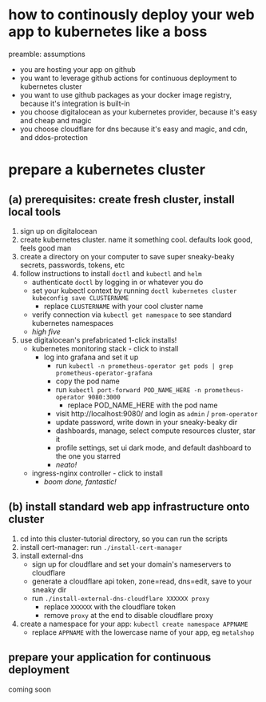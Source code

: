 
# how to continously deploy your web app to kubernetes like a boss

preamble: assumptions
- you are hosting your app on github
- you want to leverage github actions for continuous deployment to kubernetes cluster
- you want to use github packages as your docker image registry, because it's integration is built-in
- you choose digitalocean as your kubernetes provider, because it's easy and cheap and magic
- you choose cloudflare for dns because it's easy and magic, and cdn, and ddos-protection

# prepare a kubernetes cluster

## (a) prerequisites: create fresh cluster, install local tools
1. sign up on digitalocean
1. create kubernetes cluster. name it something cool. defaults look good, feels good man
1. create a directory on your computer to save super sneaky-beaky secrets, passwords, tokens, etc
1. follow instructions to install `doctl` and `kubectl` and `helm`
    - authenticate `doctl` by logging in or whatever you do
    - set your kubectl context by running `doctl kubernetes cluster kubeconfig save CLUSTERNAME`
      - replace `CLUSTERNAME` with your cool cluster name
    - verify connection via `kubectl get namespace` to see standard kubernetes namespaces
    - *high five*
1. use digitalocean's prefabricated 1-click installs!
    - kubernetes monitoring stack - click to install
      - log into grafana and set it up
        - run `kubectl -n prometheus-operator get pods | grep prometheus-operator-grafana`
        - copy the pod name
        - run `kubectl port-forward POD_NAME_HERE -n prometheus-operator 9080:3000`
          - replace POD_NAME_HERE with the pod name
        - visit http://localhost:9080/ and login as `admin` / `prom-operator`
        - update password, write down in your sneaky-beaky dir
        - dashboards, manage, select compute resources cluster, star it
        - profile settings, set ui dark mode, and default dashboard to the one you starred
        - *neato!*
    - ingress-nginx controller - click to install
      - *boom done, fantastic!*

## (b) install standard web app infrastructure onto cluster

1. cd into this cluster-tutorial directory, so you can run the scripts
1. install cert-manager: run `./install-cert-manager`
1. install external-dns
    - sign up for cloudflare and set your domain's nameservers to cloudflare
    - generate a cloudflare api token, zone=read, dns=edit, save to your sneaky dir
    - run `./install-external-dns-cloudflare XXXXXX proxy`
      - replace `XXXXXX` with the cloudflare token
      - remove `proxy` at the end to disable cloudflare proxy
1. create a namespace for your app: `kubectl create namespace APPNAME`
    - replace `APPNAME` with the lowercase name of your app, eg `metalshop`

## prepare your application for continuous deployment

coming soon

<!--
**(c) allow your app to pull your images from github packages**
1. ***if*** you are using the github packages docker registry
    - github packages requires your cluster to authorize to pull images
    - generate a github token to read packages
      - profile settings, developer settings, personal access tokens
      - create a new token with one permission: read packages
      - hold onto this token for next step
    - run script `install-github-secret APPNAMESPACE GITHUBUSER XXXXXX`
      - replace `APPNAMESPACE` with your app namespace, eg `metalshop`
      - replace `GITHUBUSER` with your github username, eg `chase-moskal`
      - replace `XXXXXX` with the github access token you generated
    - configure your app's deployments to include an entry in `imagePullSecrets`, like so
      ```yaml
      spec:

        # configure this field on all deployments pulling images from github
        imagePullSecrets:
        - name: dockerconfigjson-github-com

        # just example for context
        containers:
        - name: your-container-name
          image: docker.pkg.github.com/<ORG>/<REPO>/<PKG>:<TAG>
      ```
-->
